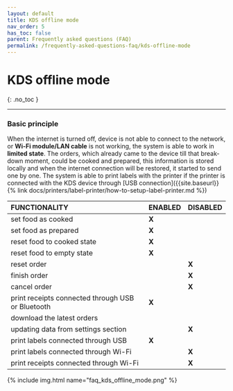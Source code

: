 ```yaml
---
layout: default
title: KDS offline mode
nav_order: 5
has_toc: false
parent: Frequently asked questions (FAQ)
permalink: /frequently-asked-questions-faq/kds-offline-mode
---
```


# KDS offline mode
{: .no_toc }

---

### Basic principle
When the internet is turned off, device is not able to connect to the network, or **Wi-Fi module/LAN cable** is not working, the system is able to work in **limited state**. The orders, which already came to the device till that break-down moment, could be cooked and prepared, this information is stored locally and when the internet connection will be restored, it started to send one by one. The system is able to print labels with the printer if the printer is connected with the KDS device through [USB connection]({{site.baseurl}}{% link docs/printers/label-printer/how-to-setup-label-printer.md %})



| FUNCTIONALITY        									| <span class="text-green-100">ENABLED</span>  | <span class="text-red-100">DISABLED</span> |
|:------------------------------------------------------|:---------|:---------|
| set food as cooked									| <span class="text-green-100">**X**</span>        |          |
| set food as prepared									| <span class="text-green-100">**X**</span>        |          |
| reset food to cooked state							| <span class="text-green-100">**X**</span>        |          |
| reset food to empty state								| <span class="text-green-100">**X**</span>        |          |
| reset order											|          | <span class="text-red-100">**X**</span>        |
| finish order											|          | <span class="text-red-100">**X**</span>        |
| cancel order											|          | <span class="text-red-100">**X**</span>        |
| print receipts connected through USB or Bluetooth		| <span class="text-green-100">**X**</span>        |          |
| download the latest orders							|          |          |
| updating data from settings section					|          | <span class="text-red-100">**X**</span>        |
| print labels connected through USB					| <span class="text-green-100">**X**</span>        |          |
| print labels connected through Wi-Fi					|          | <span class="text-red-100">**X**</span>        |
| print receipts connected through Wi-Fi				|          | <span class="text-red-100">**X**</span>        |

<!-- ### Working functionality offline
- set food as cooked
- set food as prepared
- reset food to cooked state
- reset food to empty state
- print labels connected through USB
- print receipts connected through USB or Bluetooth

## Disabled functionality in offline mode
- reset order
- finish order
- cancel order
- download the latest orders
- updating data from settings section
- print labels connected through Wi-Fi
- print receipts connected through Wi-Fi -->

{% include img.html name="faq_kds_offline_mode.png" %}